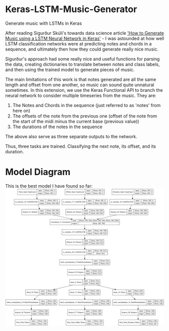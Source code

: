 # Keras-LSTM-Music-Generator
Generate music with LSTMs in Keras

After reading Sigurður Skúli's towards data science article ['How to Generate Music using a LSTM Neural Network in Keras'](https://towardsdatascience.com/how-to-generate-music-using-a-lstm-neural-network-in-keras-68786834d4c5) - I was astounded at how well LSTM classification networks were at predicting notes and chords in a sequence, and ultimately then how they could generate really nice music. 

Sigurður's approach had some really nice and useful functions for parsing the data, creating dictionaries to translate between notes and class labels, and then using the trained model to generate pieces of music. 

The main limitations of this work is that notes generated are all the same length and offset from one another, so music can sound quite unnatural sometimes. In this extension, we use the Keras Functional API to branch the neural network to consider multiple timeseries from the music. They are:

1. The Notes and Chords in the sequence (just referred to as 'notes' from here on)
2. The offsets of the note from the previous one (offset of the note from the start of the midi minus the current base (previous value))
3. The durations of the notes in the sequence

The above also serve as three separate outputs to the network.

Thus, three tasks are trained. Classifying the next note, its offset, and its duration.


# Model Diagram
This is the best model I have found so far:
![LSTM Model Diagram](model_plot.png)
